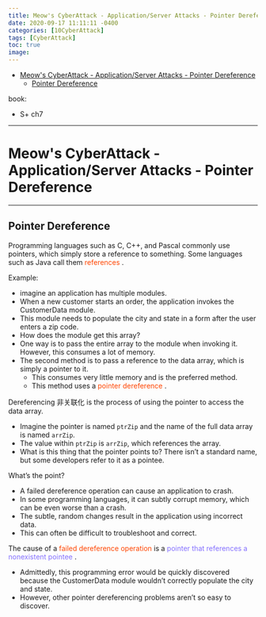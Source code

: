 ```yaml
---
title: Meow's CyberAttack - Application/Server Attacks - Pointer Dereference
date: 2020-09-17 11:11:11 -0400
categories: [10CyberAttack]
tags: [CyberAttack]
toc: true
image:
---
```


- [Meow's CyberAttack - Application/Server Attacks - Pointer Dereference](#meows-cyberattack---applicationserver-attacks---pointer-dereference)
	- [Pointer Dereference](#pointer-dereference)

book:
- S+ ch7

---

# Meow's CyberAttack - Application/Server Attacks - Pointer Dereference

---

## Pointer Dereference

Programming languages such as C, C++, and Pascal commonly use pointers, which simply store a reference to something. Some languages such as Java call them <font color=OrangeRed> references </font>.

Example:
- imagine an application has multiple modules.
- When a new customer starts an order, the application invokes the CustomerData module.
- This module needs to populate the city and state in a form after the user enters a zip code.
- How does the module get this array?
- One way is to pass the entire array to the module when invoking it. However, this consumes a lot of memory.
- The second method is to pass a reference to the data array, which is simply a pointer to it.
  - This consumes very little memory and is the preferred method.
  - This method uses a <font color=OrangeRed> pointer dereference </font>.

Dereferencing 非关联化 is the process of using the pointer to access the data array.
- Imagine the pointer is named `ptrZip` and the name of the full data array is named `arrZip`.
- The value within `ptrZip` is `arrZip`, which references the array.
- What is this thing that the pointer points to? There isn’t a standard name, but some developers refer to it as a pointee.

What’s the point?
- A failed dereference operation can cause an application to crash.
- In some programming languages, it can subtly corrupt memory, which can be even worse than a crash.
- The subtle, random changes result in the application using incorrect data.
- This can often be difficult to troubleshoot and correct.

The cause of a <font color=OrangeRed> failed dereference operation </font> is a <font color=LightSlateBlue> pointer that references a nonexistent pointee </font>.
- Admittedly, this programming error would be quickly discovered because the CustomerData module wouldn’t correctly populate the city and state.
- However, other pointer dereferencing problems aren’t so easy to discover.

